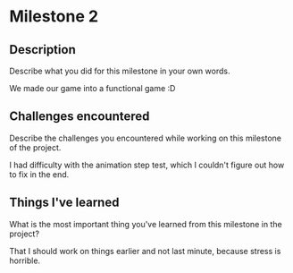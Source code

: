 # Milestone 2

## Description
Describe what you did for this milestone in your own words.

We made our game into a functional game :D

## Challenges encountered
Describe the challenges you encountered while working on this milestone of the project.

I had difficulty with the animation step test, which I couldn't figure out how
to fix in the end.

## Things I've learned
What is the most important thing you've learned from this milestone in the project?

That I should work on things earlier and not last minute, because stress is
horrible.
